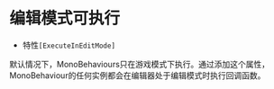 # 编辑模式可执行

- 特性`[ExecuteInEditMode]`

默认情况下，MonoBehaviours只在游戏模式下执行。通过添加这个属性，MonoBehaviour的任何实例都会在编辑器处于编辑模式时执行回调函数。

